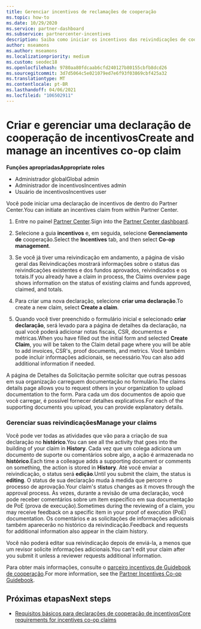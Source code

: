 ```yaml
---
title: Gerenciar incentivos de reclamações de cooperação
ms.topic: how-to
ms.date: 10/29/2020
ms.service: partner-dashboard
ms.subservice: partnercenter-incentives
description: Saiba como iniciar os incentivos das reivindicações de cooperação do Partner Center. Você pode ver todas as atividades da sua reivindicação no Histórico.
author: mseamons
ms.author: mseamons
ms.localizationpriority: medium
ms.custom: seodec18
ms.openlocfilehash: 9780aa80fdcaab6cfd240127b80155cbfb8dcd26
ms.sourcegitcommit: 3d7d5064c5e021079ed7e6f93f03869cbf425a32
ms.translationtype: MT
ms.contentlocale: pt-BR
ms.lasthandoff: 04/06/2021
ms.locfileid: "106502911"
---
```

# <a name="create-and-manage-an-incentives-co-op-claim"></a><span data-ttu-id="02357-104">Criar e gerenciar uma declaração de cooperação de incentivos</span><span class="sxs-lookup"><span data-stu-id="02357-104">Create and manage an incentives co-op claim</span></span>

<span data-ttu-id="02357-105">**Funções apropriadas**</span><span class="sxs-lookup"><span data-stu-id="02357-105">**Appropriate roles**</span></span>

- <span data-ttu-id="02357-106">Administrador global</span><span class="sxs-lookup"><span data-stu-id="02357-106">Global admin</span></span>
- <span data-ttu-id="02357-107">Administrador de incentivos</span><span class="sxs-lookup"><span data-stu-id="02357-107">Incentives admin</span></span>
- <span data-ttu-id="02357-108">Usuário de incentivos</span><span class="sxs-lookup"><span data-stu-id="02357-108">Incentives user</span></span>

<span data-ttu-id="02357-109">Você pode iniciar uma declaração de incentivos de dentro do Partner Center.</span><span class="sxs-lookup"><span data-stu-id="02357-109">You can initiate an incentives claim from within Partner Center.</span></span>

1. <span data-ttu-id="02357-110">Entre no painel [Partner Center](https://partner.microsoft.com/dashboard/).</span><span class="sxs-lookup"><span data-stu-id="02357-110">Sign into the [Partner Center dashboard](https://partner.microsoft.com/dashboard/).</span></span>

2. <span data-ttu-id="02357-111">Selecione a guia **incentivos** e, em seguida, selecione **Gerenciamento de** cooperação.</span><span class="sxs-lookup"><span data-stu-id="02357-111">Select the **Incentives** tab, and then select **Co-op management**.</span></span>

3. <span data-ttu-id="02357-112">Se você já tiver uma reivindicação em andamento, a página de visão geral das Reivindicações mostrará informações sobre o status das reivindicações existentes e dos fundos aprovados, reivindicados e os totais.</span><span class="sxs-lookup"><span data-stu-id="02357-112">If you already have a claim in process, the Claims overview page shows information on the status of existing claims and funds approved, claimed, and totals.</span></span>

4. <span data-ttu-id="02357-113">Para criar uma nova declaração, selecione **criar uma declaração**.</span><span class="sxs-lookup"><span data-stu-id="02357-113">To create a new claim, select **Create a claim**.</span></span>

5. <span data-ttu-id="02357-114">Quando você tiver preenchido o formulário inicial e selecionado **criar declaração**, será levado para a página de detalhes da declaração, na qual você poderá adicionar notas fiscais, CSR, documentos e métricas.</span><span class="sxs-lookup"><span data-stu-id="02357-114">When you have filled out the initial form and selected **Create Claim**, you will be taken to the Claim detail page where you will be able to add invoices, CSR's, proof documents, and metrics.</span></span> <span data-ttu-id="02357-115">Você também pode incluir informações adicionais, se necessário.</span><span class="sxs-lookup"><span data-stu-id="02357-115">You can also add additional information if needed.</span></span>

<span data-ttu-id="02357-116">A página de Detalhes da Solicitação permite solicitar que outras pessoas em sua organização carreguem documentação no formulário.</span><span class="sxs-lookup"><span data-stu-id="02357-116">The claims details page allows you to request others in your organization to upload documentation to the form.</span></span> <span data-ttu-id="02357-117">Para cada um dos documentos de apoio que você carregar, é possível fornecer detalhes explicativos.</span><span class="sxs-lookup"><span data-stu-id="02357-117">For each of the supporting documents you upload, you can provide explanatory details.</span></span> 

### <a name="manage-your-claims"></a><span data-ttu-id="02357-118">Gerenciar suas reivindicações</span><span class="sxs-lookup"><span data-stu-id="02357-118">Manage your claims</span></span>

<span data-ttu-id="02357-119">Você pode ver todas as atividades que vão para a criação de sua declaração no **histórico**.</span><span class="sxs-lookup"><span data-stu-id="02357-119">You can see all the activity that goes into the building of your claim in **History**.</span></span> <span data-ttu-id="02357-120">Cada vez que um colega adiciona um documento de suporte ou comentários sobre algo, a ação é armazenada no **histórico**.</span><span class="sxs-lookup"><span data-stu-id="02357-120">Each time a colleague adds a supporting document or comments on something, the action is stored in **History**.</span></span> <span data-ttu-id="02357-121">Até você enviar a reivindicação, o status será **edição**.</span><span class="sxs-lookup"><span data-stu-id="02357-121">Until you submit the claim, the status is **editing**.</span></span> <span data-ttu-id="02357-122">O status de sua declaração muda à medida que percorre o processo de aprovação.</span><span class="sxs-lookup"><span data-stu-id="02357-122">Your claim's status changes as it moves through the approval process.</span></span> <span data-ttu-id="02357-123">Às vezes, durante a revisão de uma declaração, você pode receber comentários sobre um item específico em sua documentação de PoE (prova de execução).</span><span class="sxs-lookup"><span data-stu-id="02357-123">Sometimes during the reviewing of a claim, you may receive feedback on a specific item in your proof of execution (PoE) documentation.</span></span> <span data-ttu-id="02357-124">Os comentários e as solicitações de informações adicionais também aparecerão no histórico da reivindicação.</span><span class="sxs-lookup"><span data-stu-id="02357-124">Feedback and requests for additional information also appear in the claim history.</span></span>

<span data-ttu-id="02357-125">Você não poderá editar sua reivindicação depois de enviá-la, a menos que um revisor solicite informações adicionais.</span><span class="sxs-lookup"><span data-stu-id="02357-125">You can't edit your claim after you submit it unless a reviewer requests additional information.</span></span>

<span data-ttu-id="02357-126">Para obter mais informações, consulte o [parceiro incentivos de Guidebook de cooperação](https://assetsprod.microsoft.com/co-op-guidebook.pdf).</span><span class="sxs-lookup"><span data-stu-id="02357-126">For more information, see the [Partner Incentives Co-op Guidebook](https://assetsprod.microsoft.com/co-op-guidebook.pdf).</span></span>

## <a name="next-steps"></a><span data-ttu-id="02357-127">Próximas etapas</span><span class="sxs-lookup"><span data-stu-id="02357-127">Next steps</span></span>

- [<span data-ttu-id="02357-128">Requisitos básicos para declarações de cooperação de incentivos</span><span class="sxs-lookup"><span data-stu-id="02357-128">Core requirements for incentives co-op claims</span></span>](core-requirements.md)